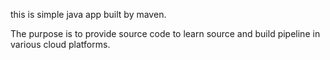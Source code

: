 this is simple java app built by maven.

The purpose is to provide source code to learn source and build pipeline in various cloud platforms.
